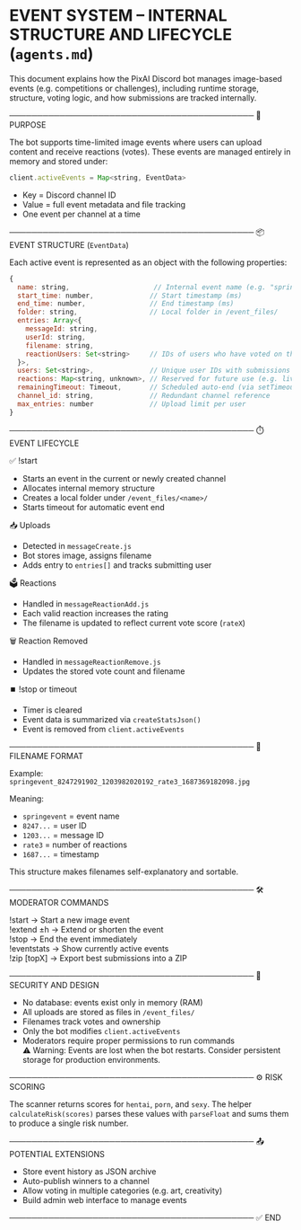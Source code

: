 # EVENT SYSTEM – INTERNAL STRUCTURE AND LIFECYCLE (`agents.md`)

This document explains how the PixAI Discord bot manages image-based events (e.g. competitions or challenges), including runtime storage, structure, voting logic, and how submissions are tracked internally.

────────────────────────────────────────────
📌 PURPOSE

The bot supports time-limited image events where users can upload content and receive reactions (votes). These events are managed entirely in memory and stored under:

```js
client.activeEvents = Map<string, EventData>
```

- Key = Discord channel ID  
- Value = full event metadata and file tracking  
- One event per channel at a time

────────────────────────────────────────────
📦 EVENT STRUCTURE (`EventData`)

Each active event is represented as an object with the following properties:

```js
{
  name: string,                     // Internal event name (e.g. "spring2025")
  start_time: number,              // Start timestamp (ms)
  end_time: number,                // End timestamp (ms)
  folder: string,                  // Local folder in /event_files/
  entries: Array<{
    messageId: string,
    userId: string,
    filename: string,
    reactionUsers: Set<string>     // IDs of users who have voted on this image
  }>,
  users: Set<string>,              // Unique user IDs with submissions
  reactions: Map<string, unknown>, // Reserved for future use (e.g. live stats)
  remainingTimeout: Timeout,       // Scheduled auto-end (via setTimeout)
  channel_id: string,              // Redundant channel reference
  max_entries: number              // Upload limit per user
}
```

────────────────────────────────────────────
⏱️ EVENT LIFECYCLE

✅ !start  
- Starts an event in the current or newly created channel  
- Allocates internal memory structure  
- Creates a local folder under `/event_files/<name>/`  
- Starts timeout for automatic event end

📥 Uploads  
- Detected in `messageCreate.js`  
- Bot stores image, assigns filename  
- Adds entry to `entries[]` and tracks submitting user

🗳 Reactions  
- Handled in `messageReactionAdd.js`  
- Each valid reaction increases the rating  
- The filename is updated to reflect current vote score (`rateX`)

🗑 Reaction Removed  
- Handled in `messageReactionRemove.js`  
- Updates the stored vote count and filename

⏹️ !stop or timeout  
- Timer is cleared  
- Event data is summarized via `createStatsJson()`  
- Event is removed from `client.activeEvents`

────────────────────────────────────────────
📝 FILENAME FORMAT

Example:  
`springevent_8247291902_1203982020192_rate3_1687369182098.jpg`

Meaning:  
- `springevent` = event name  
- `8247...` = user ID  
- `1203...` = message ID  
- `rate3` = number of reactions  
- `1687...` = timestamp

This structure makes filenames self-explanatory and sortable.

────────────────────────────────────────────
🛠 MODERATOR COMMANDS

!start <name> <duration> <max>   → Start a new image event  
!extend <name> ±h                → Extend or shorten the event  
!stop                            → End the event immediately  
!eventstats                      → Show currently active events  
!zip <event> [topX]              → Export best submissions into a ZIP

────────────────────────────────────────────
🔐 SECURITY AND DESIGN

- No database: events exist only in memory (RAM)  
- All uploads are stored as files in `/event_files/`  
- Filenames track votes and ownership  
- Only the bot modifies `client.activeEvents`  
- Moderators require proper permissions to run commands  
⚠️ Warning: Events are lost when the bot restarts. Consider persistent storage for production environments.

────────────────────────────────────────────
⚙️ RISK SCORING

The scanner returns scores for `hentai`, `porn`, and `sexy`. The helper
`calculateRisk(scores)` parses these values with `parseFloat` and sums them to
produce a single risk number.

────────────────────────────────────────────
📤 POTENTIAL EXTENSIONS

- Store event history as JSON archive  
- Auto-publish winners to a channel  
- Allow voting in multiple categories (e.g. art, creativity)  
- Build admin web interface to manage events

────────────────────────────────────────────
✅ END
